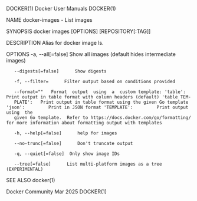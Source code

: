 DOCKER(1)							      Docker User Manuals							     DOCKER(1)

NAME
       docker-images - List images

SYNOPSIS
       docker images [OPTIONS] [REPOSITORY[:TAG]]

DESCRIPTION
       Alias for docker image ls.

OPTIONS
       -a, --all[=false]      Show all images (default hides intermediate images)

       --digests[=false]      Show digests

       -f, --filter=	  Filter output based on conditions provided

       --format=""	 Format	 output	 using	a  custom template: 'table':		Print output in table format with column headers (default) 'table TEM‐
       PLATE':	 Print output in table format using the given Go template 'json':	      Print in JSON format 'TEMPLATE':	       Print output using  the
       given Go template.  Refer to https://docs.docker.com/go/formatting/ for more information about formatting output with templates

       -h, --help[=false]      help for images

       --no-trunc[=false]      Don't truncate output

       -q, --quiet[=false]	Only show image IDs

       --tree[=false]	   List multi-platform images as a tree (EXPERIMENTAL)

SEE ALSO
       docker(1)

Docker Community							   Mar 2025								     DOCKER(1)

